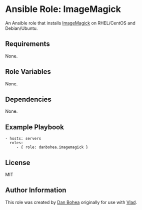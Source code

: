 # Ansible Role: ImageMagick

An Ansible role that installs [ImageMagick](http://www.imagemagick.org/script/index.php) on RHEL/CentOS and Debian/Ubuntu.


## Requirements

None.


## Role Variables

None.


## Dependencies

None.


## Example Playbook

```
- hosts: servers
  roles:
     - { role: danbohea.imagemagick }
```

## License

MIT


## Author Information

This role was created by [Dan Bohea](http://bohea.co.uk) originally for use with [Vlad](https://github.com/hashbangcode/vlad).
